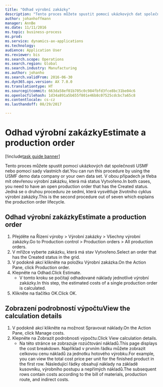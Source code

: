 ```yaml
--- 
title: "Odhad výrobní zakázky"
description: "Tento proces můžete spustit pomocí ukázkových dat společnosti USMF nebo pomocí sady vlastních dat."
author: johanhoffmann
manager: AnnBe
ms.date: 11/11/2016
ms.topic: business-process
ms.prod: 
ms.service: dynamics-ax-applications
ms.technology: 
audience: Application User
ms.reviewer: bis
ms.search.scope: Operations
ms.search.region: Global
ms.search.industry: Manufacturing
ms.author: johanho
ms.search.validFrom: 2016-06-30
ms.dyn365.ops.version: AX 7.0.0
ms.translationtype: HT
ms.sourcegitcommit: 663da58ef01b705c0c984fbfd3fce8bc31be04c6
ms.openlocfilehash: 1d34a891a5b655f801e46b8c07525cdcbc7a65c8
ms.contentlocale: cs-cz
ms.lasthandoff: 08/29/2017

---
```

# <a name="estimate-a-production-order"></a><span data-ttu-id="5c959-103">Odhad výrobní zakázky</span><span class="sxs-lookup"><span data-stu-id="5c959-103">Estimate a production order</span></span>

[!include[task guide banner](../../includes/task-guide-banner.md)]

<span data-ttu-id="5c959-104">Tento proces můžete spustit pomocí ukázkových dat společnosti USMF nebo pomocí sady vlastních dat.</span><span class="sxs-lookup"><span data-stu-id="5c959-104">You can run this procedure by using the USMF demo data company or your own data set.</span></span> <span data-ttu-id="5c959-105">V obou případech je třeba mít otevřenou výrobní zakázku, která má status Vytvořeno.</span><span class="sxs-lookup"><span data-stu-id="5c959-105">In both cases, you need to have an open production order that has the Created status.</span></span> <span data-ttu-id="5c959-106">Jedná se o druhou proceduru ze sedmi, která vysvětluje životního cyklus výrobní zakázky.</span><span class="sxs-lookup"><span data-stu-id="5c959-106">This is the second procedure out of seven which explains the production order lifecycle.</span></span>


## <a name="estimate-a-production-order"></a><span data-ttu-id="5c959-107">Odhad výrobní zakázky</span><span class="sxs-lookup"><span data-stu-id="5c959-107">Estimate a production order</span></span>
1. <span data-ttu-id="5c959-108">Přejděte na Řízení výroby > Výrobní zakázky > Všechny výrobní zakázky.</span><span class="sxs-lookup"><span data-stu-id="5c959-108">Go to Production control > Production orders > All production orders.</span></span>
2. <span data-ttu-id="5c959-109">V mřížce vyberte zakázku, která má stav Vytvořeno.</span><span class="sxs-lookup"><span data-stu-id="5c959-109">Select an order that has the Created status in the grid.</span></span>
3. <span data-ttu-id="5c959-110">V podokně akcí klikněte na položku Výrobní zakázka.</span><span class="sxs-lookup"><span data-stu-id="5c959-110">On the Action Pane, click Production order.</span></span>
4. <span data-ttu-id="5c959-111">Klepněte na Odhad.</span><span class="sxs-lookup"><span data-stu-id="5c959-111">Click Estimate.</span></span>
    * <span data-ttu-id="5c959-112">V tomto kroku se počítají odhadované náklady jednotlivé výrobní zakázky.</span><span class="sxs-lookup"><span data-stu-id="5c959-112">In this step, the estimated costs of a single production order is calculated.</span></span>   
5. <span data-ttu-id="5c959-113">Klikněte na tlačítko OK.</span><span class="sxs-lookup"><span data-stu-id="5c959-113">Click OK.</span></span>

## <a name="view-the-calculation-details"></a><span data-ttu-id="5c959-114">Zobrazení podrobností výpočtu</span><span class="sxs-lookup"><span data-stu-id="5c959-114">View the calculation details</span></span>
1. <span data-ttu-id="5c959-115">V podokně akcí klikněte na možnost Spravovat náklady.</span><span class="sxs-lookup"><span data-stu-id="5c959-115">On the Action Pane, click Manage costs.</span></span>
2. <span data-ttu-id="5c959-116">Klepněte na Zobrazit podrobnosti výpočtu.</span><span class="sxs-lookup"><span data-stu-id="5c959-116">Click View calculation details.</span></span>
    * <span data-ttu-id="5c959-117">Na této stránce se zobrazuje rozúčtování nákladů.</span><span class="sxs-lookup"><span data-stu-id="5c959-117">This page displays the cost breakdown.</span></span> <span data-ttu-id="5c959-118">Například v prvním řádku můžete zobrazit celkovou cenu nákladů za jednotku hotového výrobku.</span><span class="sxs-lookup"><span data-stu-id="5c959-118">For example, you can view the total cost price per unit for the finished product in the first row.</span></span> <span data-ttu-id="5c959-119">Následující řádky obsahují náklady na základě kusovníku, výrobního postupu a nepřímých nákladů.</span><span class="sxs-lookup"><span data-stu-id="5c959-119">The subsequent rows contain costs according to the bill of materials, production route, and indirect costs.</span></span>  


